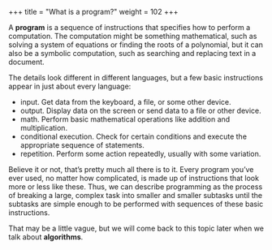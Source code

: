 +++
title = "What is a program?"
weight = 102
+++

A **program** is a sequence of instructions that specifies how to perform a
computation. The computation might be something mathematical, such as solving a
system of equations or finding the roots of a polynomial, but it can also be a
symbolic computation, such as searching and replacing text in a document.

The details look different in different languages, but a few basic instructions
appear in just about every language:

- input. Get data from the keyboard, a file, or some other device.
- output. Display data on the screen or send data to a file or other device.
- math. Perform basic mathematical operations like addition and multiplication.
- conditional execution. Check for certain conditions and execute the appropriate sequence of
statements.
- repetition. Perform some action repeatedly, usually with some variation.

Believe it or not, that&#8217;s pretty much all there is to it. Every program you&#8217;ve
ever used, no matter how complicated, is made up of instructions that look more
or less like these. Thus, we can describe programming as the process of
breaking a large, complex task into smaller and smaller subtasks until the
subtasks are simple enough to be performed with sequences of these basic
instructions.

That may be a little vague, but we will come back to this topic later when we
talk about **algorithms**.